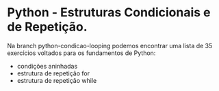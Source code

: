 # Python - Estruturas Condicionais e de Repetição.

Na branch python-condicao-looping podemos encontrar uma lista de 35 exercícios voltados para os fundamentos de Python:

- condições aninhadas
- estrutura de repetição for 
- estrutura de repetição while 
